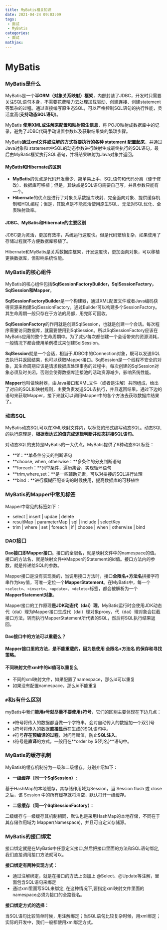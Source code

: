 ```yaml
---
title: MyBatis相关知识
date: 2021-04-24 09:03:09
tags:
 - 面试
 - MyBatis
categories:
 - 面试
mathjax:
---
```


# MyBatis

### MyBatis是什么

MyBatis是一个**半ORM（对象关系映射）框架**，内部封装了JDBC，开发时只需要关注SQL语句本身，不需要花费精力去处理加载驱动、创建连接、创建statement等繁杂的过程。通过直接编写原生态SQL，可以严格控制SQL语句的执行性能，灵活度高(**支持动态SQL语句**)。

MyBatis **使用XML或注解来配置和映射原生信息**，将 POJO映射成数据库中的记录，避免了JDBC代码手动设置参数以及获取结果集的繁琐步骤。

MyBatis**通过xml文件或注解的方式将要执行的各种 statement 配置起来**，并通过Java对象和 statement中SQL的动态参数进行映射生成最终执行的SQL语句，最后由MyBatis框架执行SQL语句，并将结果映射为Java对象并返回。


<!-- more -->
#### MyBatis和Hibernate的区别

- **MyBatis**的优点是代码开发量少、简单易上手、SQL语句和代码分离（便于修改）、数据库可移植；但是，其缺点是SQL语句需要自己写，并且参数只能有一个。
- **Hibernate**的优点是进行了对象关系数据库映射、完全面向对象、提供缓存机制和HQL编程；但是，其缺点是不能灵活使用原生SQL、无法对SQL优化、全表映射效率。

#### JDBC、MyBatis和Hibernate的主要区别

JDBC更为灵活，更加有效率，系统运行速度快。但是代码繁琐复杂，如果使用了存储过程就不方便数据库移植了。

Hibernate和MyBatis是关系数据库框架，开发速度快，更加面向对象，可以移植更换数据库，但影响系统性能。

### MyBatis的核心组件

MyBatis的核心组件包括**SqlSessionFactoryBuilder，SqlSessionFactory，SqlSession和Mapper**。

**SqlSessionFactoryBuilder**是一个构建器，通过XML配置文件或者Java编码获得资源来构建SqlSessionFactory，通过Builder可以构建多个SessionFactory。其生命周期一般只存在于方法的局部，用完即可回收。

**SqlSessionFactory**的作用就是创建SqlSession，也就是创建一个会话。每次程序需要访问数据库，就需要使用到SqlSession。所以SqlSessionFactory应该在MyBatis应用的整个生命周期中。为了减少每次都创建一个会话带来的资源消耗，一般情况下都会使用单例模式来创建SqlSession。

**SqlSession**就是一个会话，相当于JDBC中的Connection对象，既可以发送SQL去执行并返回结果，也可以获取Mapper接口。SqlSession是一个线程不安全的对象，其生命周期应该是请求数据库处理事务的过程中。每次创建的SqlSession对象必须及时关闭，否则会使得数据库连接池的活动资源减少，影响系统性能。

**Mapper**也叫做映射器，由Java接口和XML文件（或者是注解）共同组成，给出了对应的SQL和映射规则，主要负责发送SQL去执行，并且返回结果。通过下边的语句来获取Mapper，接下来就可以调用Mapper中的各个方法去获取数据库结果了。

### 动态SQL

MyBatis动态SQL可以在XML映射文件内，以标签的形式编写动态SQL。动态SQL的执行原理是，**根据表达式的值完成逻辑判断并动态拼接SQL语句。**

对动态SQL的支持是MyBatis的一大优点。MyBatis提供了9种动态SQL标签：

- **if：**单条件分支的判断语句
- **choose, when, otherwise：**多条件的分支判断语句
- **foreach：**列举条件，遍历集合，实现循环语句
- **trim,where,set：**是一些辅助元素，可以对拼接的SQL进行处理
- **bind：**进行模糊匹配查询的时候使用，提高数据库的可移植性

### MyBatis的Mapper中常见标签

Mapper中常见的标签如下：

- select | insert | updae | delete
- resultMap | parameterMap | sql | include | selectKey
- trim | where | set | foreach | if | choose | when | otherwise | bind

### DAO接口

**Dao接口即Mapper接口**。接口的全限名，就是映射文件中的namespace的值。接口的方法名，就是映射文件中Mapper的Statement的id值。接口方法内的参数，就是传递给SQL的参数。

Mapper接口是没有实现类的，当调用接口方法时，接口**全限名+方法名**拼接字符串作为key值，可唯一定位一个**MapperStatement**。在MyBatis中，每一个`<select>`、`<insert>`、`<update>`、`<delete>`标签，都会被解析为一个**MapperStatement对象**。

Mapper接口的工作原理**是JDK动态代（dai）理**，MyBatis运行时会使用JDK动态代（dai）理为Mapper接口生成代（dai）理对象proxy，代（dai）理对象会拦截接口方法，转而执行MapperStatement所代表的SQL，然后将SQL执行结果返回。

#### Dao接口中的方法可以重载么？

**Mapper接口里的方法，是不能重载的，因为是使用 全限名+方法名 的保存和寻找策略。**

#### 不同映射文件xml中的id值可以重复么

- 不同的xml映射文件，如果配置了namespace，那么id可以重复
- 如果没有配置namespace，那么id不能重复

### `#`和`$`有什么区别

myBatis中我们**能用`#`号就尽量不要使用`$`符号**，它们的区别主要体现在下边几点：

- `#`符号将传入的数据都当做一个字符串，会对自动传入的数据加一个双引号
- `$`符号将传入的数据**直接显示**在生成的SQL语句中。
- `#`符号**存在预编译的过程**，对问号赋值，防止**SQL注入**。
- `$`符号是**直译**的方式，一般用在**order by ${列名}**语句中。

### MyBatis的缓存机制

MyBatis的缓存机制分为一级和二级缓存，分别介绍如下：

- **一级缓存（同一个SqlSession）:**

基于HashMap的本地缓存，其存储作用域为Session，当 Session flush 或 close 之后，该 Session 中的所有缓存就将清空，默认打开一级缓存。

- **二级缓存（同一个SqlSessionFactory）：**

二级缓存与一级缓存其机制相同，默认也是采用HashMap的本地存储，不同在于其存储作用域为 Mapper(Namespace)，并且可自定义存储源。

### MyBatis的接口绑定

接口绑定就是在MyBatis中任意定义接口,然后把接口里面的方法和SQL语句绑定, 我们直接调用接口方法就可以。

**接口绑定有两种实现方式：**

- 通过注解绑定，就是在接口的方法上面加上 @Select、@Update等注解，里面包含SQL语句来绑定
- 通过xml里面写SQL来绑定, 在这种情况下,要指定xml映射文件里面的namespace必须为接口的全路径名。

**接口绑定方式的选择：**

当SQL语句比较简单时候，用注解绑定；当SQL语句比较复杂时候，用xml绑定；实际的开发中，我们一般都使用xml绑定方式。